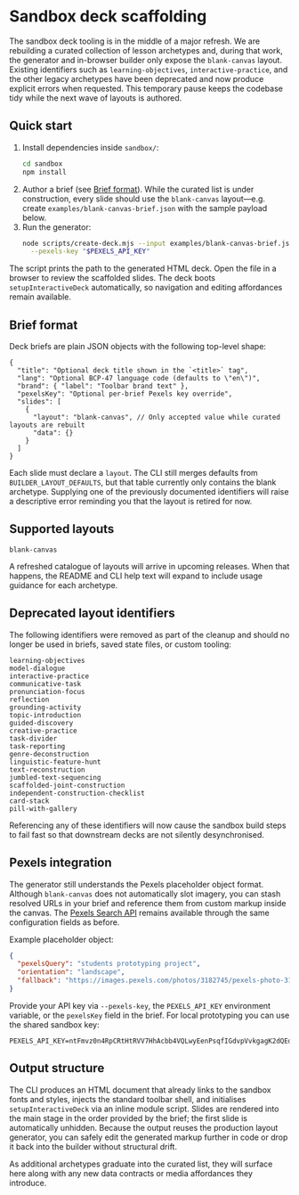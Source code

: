 # Sandbox deck scaffolding

The sandbox deck tooling is in the middle of a major refresh. We are rebuilding a curated collection of lesson archetypes and, during that work, the generator and in-browser builder only expose the `blank-canvas` layout. Existing identifiers such as `learning-objectives`, `interactive-practice`, and the other legacy archetypes have been deprecated and now produce explicit errors when requested. This temporary pause keeps the codebase tidy while the next wave of layouts is authored.

## Quick start

1. Install dependencies inside `sandbox/`:
   ```bash
   cd sandbox
   npm install
   ```
2. Author a brief (see [Brief format](#brief-format)). While the curated list is under construction, every slide should use the `blank-canvas` layout—e.g. create `examples/blank-canvas-brief.json` with the sample payload below.
3. Run the generator:
   ```bash
   node scripts/create-deck.mjs --input examples/blank-canvas-brief.json --output decks/blank-deck.html \
     --pexels-key "$PEXELS_API_KEY"
   ```

The script prints the path to the generated HTML deck. Open the file in a browser to review the scaffolded slides. The deck boots `setupInteractiveDeck` automatically, so navigation and editing affordances remain available.

## Brief format

Deck briefs are plain JSON objects with the following top-level shape:

```jsonc
{
  "title": "Optional deck title shown in the `<title>` tag",
  "lang": "Optional BCP-47 language code (defaults to \"en\")",
  "brand": { "label": "Toolbar brand text" },
  "pexelsKey": "Optional per-brief Pexels key override",
  "slides": [
    {
      "layout": "blank-canvas", // Only accepted value while curated layouts are rebuilt
      "data": {}
    }
  ]
}
```

Each slide must declare a `layout`. The CLI still merges defaults from `BUILDER_LAYOUT_DEFAULTS`, but that table currently only contains the blank archetype. Supplying one of the previously documented identifiers will raise a descriptive error reminding you that the layout is retired for now.

## Supported layouts

```
blank-canvas
```

A refreshed catalogue of layouts will arrive in upcoming releases. When that happens, the README and CLI help text will expand to include usage guidance for each archetype.

## Deprecated layout identifiers

The following identifiers were removed as part of the cleanup and should no longer be used in briefs, saved state files, or custom tooling:

```
learning-objectives
model-dialogue
interactive-practice
communicative-task
pronunciation-focus
reflection
grounding-activity
topic-introduction
guided-discovery
creative-practice
task-divider
task-reporting
genre-deconstruction
linguistic-feature-hunt
text-reconstruction
jumbled-text-sequencing
scaffolded-joint-construction
independent-construction-checklist
card-stack
pill-with-gallery
```

Referencing any of these identifiers will now cause the sandbox build steps to fail fast so that downstream decks are not silently desynchronised.

## Pexels integration

The generator still understands the Pexels placeholder object format. Although `blank-canvas` does not automatically slot imagery, you can stash resolved URLs in your brief and reference them from custom markup inside the canvas. The [Pexels Search API](https://www.pexels.com/api/documentation/#photos-search) remains available through the same configuration fields as before.

Example placeholder object:

```json
{
  "pexelsQuery": "students prototyping project",
  "orientation": "landscape",
  "fallback": "https://images.pexels.com/photos/3182745/pexels-photo-3182745.jpeg"
}
```

Provide your API key via `--pexels-key`, the `PEXELS_API_KEY` environment variable, or the `pexelsKey` field in the brief. For local prototyping you can use the shared sandbox key:

```
PEXELS_API_KEY=ntFmvz0n4RpCRtHtRVV7HhAcbb4VQLwyEenPsqfIGdvpVvkgagK2dQEd
```

## Output structure

The CLI produces an HTML document that already links to the sandbox fonts and styles, injects the standard toolbar shell, and initialises `setupInteractiveDeck` via an inline module script. Slides are rendered into the main stage in the order provided by the brief; the first slide is automatically unhidden. Because the output reuses the production layout generator, you can safely edit the generated markup further in code or drop it back into the builder without structural drift.

As additional archetypes graduate into the curated list, they will surface here along with any new data contracts or media affordances they introduce.

